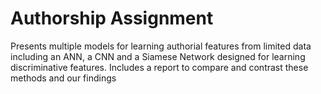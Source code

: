 # Authorship Assignment
Presents multiple models for learning authorial features from limited data including an ANN, a CNN and a Siamese Network designed for learning discriminative features. Includes a report to compare and contrast these methods and our findings
